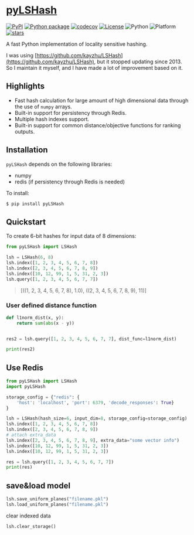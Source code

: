 # [pyLSHash](https://github.com/guofei9987/pyLSHash)

[![PyPI](https://img.shields.io/pypi/v/pyLSHash)](https://pypi.org/project/pyLSHash/)
[![Python package](https://github.com/guofei9987/pyLSHash/actions/workflows/python-package.yml/badge.svg)](https://github.com/guofei9987/pyLSHash/actions/workflows/python-package.yml)
[![codecov](https://codecov.io/gh/guofei9987/pyLSHash/branch/main/graph/badge.svg)](https://codecov.io/gh/guofei9987/pyLSHash)
[![License](https://img.shields.io/pypi/l/pyLSHash.svg)](https://github.com/guofei9987/pyLSHash/blob/master/LICENSE)
![Python](https://img.shields.io/badge/python->=3.5-green.svg)
![Platform](https://img.shields.io/badge/platform-windows%20|%20linux%20|%20macos-green.svg)
[![stars](https://img.shields.io/github/stars/guofei9987/pyLSHash?style=social)](https://github.com/guofei9987/pyLSHash/fork)


A fast Python implementation of locality sensitive hashing.

I was using [https://github.com/kayzhu/LSHash](https://github.com/kayzhu/LSHash), but it stopped updating since 2013.  
So I maintain it myself, and I have made a lot of improvement based on it.

## Highlights

- Fast hash calculation for large amount of high dimensional data through the use of `numpy` arrays.
- Built-in support for persistency through Redis.
- Multiple hash indexes support.
- Built-in support for common distance/objective functions for ranking outputs.

## Installation


`pyLSHash` depends on the following libraries:

- numpy
- redis (if persistency through Redis is needed)


To install:


```bash
$ pip install pyLSHash
```

## Quickstart

To create 6-bit hashes for input data of 8 dimensions:


```python
from pyLSHash import LSHash

lsh = LSHash(6, 8)
lsh.index([1, 2, 3, 4, 5, 6, 7, 8])
lsh.index([2, 3, 4, 5, 6, 7, 8, 9])
lsh.index([10, 12, 99, 1, 5, 31, 2, 3])
lsh.query([1, 2, 3, 4, 5, 6, 7, 7])
```

>[((1, 2, 3, 4, 5, 6, 7, 8), 1.0),
((2, 3, 4, 5, 6, 7, 8, 9), 11)]

### User defined distance function

```python
def l1norm_dist(x, y):
    return sum(abs(x - y))


res2 = lsh.query([1, 2, 3, 4, 5, 6, 7, 7], dist_func=l1norm_dist)

print(res2)
```


## Use Redis

```python
from pyLSHash import LSHash
import pyLSHash

storage_config = {"redis": {
    'host': 'localhost', 'port': 6379, 'decode_responses': True}
}

lsh = LSHash(hash_size=6, input_dim=8, storage_config=storage_config)
lsh.index([1, 2, 3, 4, 5, 6, 7, 8])
lsh.index([2, 3, 4, 5, 6, 7, 8, 9])
# attach extra_data
lsh.index([2, 3, 4, 5, 6, 7, 8, 9], extra_data="some vector info")
lsh.index([10, 12, 99, 1, 5, 31, 2, 3])
lsh.index([10, 12, 99, 1, 5, 31, 2, 3])

res = lsh.query([1, 2, 3, 4, 5, 6, 7, 7])
print(res)
```

## save&load model

```python
lsh.save_uniform_planes("filename.pkl")
lsh.load_uniform_planes("filename.pkl")
```

clear indexed data
```python
lsh.clear_storage()
```
